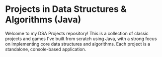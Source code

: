 # Projects in Data Structures & Algorithms (Java)
Welcome to my DSA Projects repository! This is a collection of classic projects and games I've built from scratch using Java, with a strong focus on implementing core data structures and algorithms. Each project is a standalone, console-based application.
